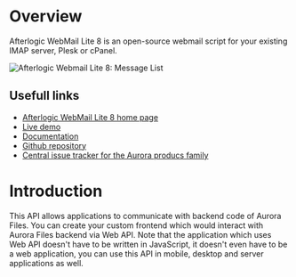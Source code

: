 # Overview
Afterlogic WebMail Lite 8 is an open-source webmail script for your existing IMAP server, Plesk or cPanel.

![Afterlogic Webmail Lite 8: Message List](https://afterlogic.org/images/products/aurora-files/aurora-files-folder-list.png)

## Usefull links
- [Afterlogic WebMail Lite 8 home page](https://afterlogic.org/webmail-lite-8)
- [Live demo](https://lite8.afterlogic.com)
- [Documentation](https://afterlogic.com/docs/webmail-lite-8)
- [Github repository](https://github.com/afterlogic/webmail-lite-8)
- [Central issue tracker for the Aurora producs family](https://github.com/afterlogic/aurora-platform/issues)

# Introduction
This API allows applications to communicate with backend code of Aurora Files. You can create your custom frontend which would interact with Aurora Files backend via Web API. Note that the application which uses Web API doesn't have to be written in JavaScript, it doesn't even have to be a web application, you can use this API in mobile, desktop and server applications as well.
